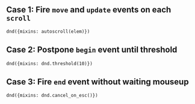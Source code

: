 ## Case 1: Fire `move` and `update` events on each `scroll`

    dnd({mixins: autoscroll(elem)})

## Case 2: Postpone `begin` event until threshold 

    dnd({mixins: dnd.threshold(10)})

## Case 3: Fire `end` event without waiting mouseup

    dnd({mixins: dnd.cancel_on_esc()})
